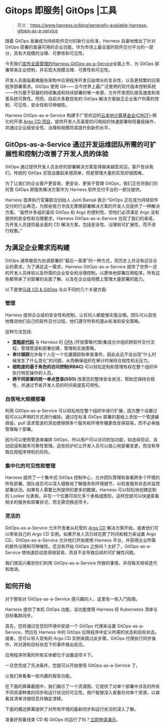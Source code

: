 # Gitops 即服务| GitOps |工具

> 原文：<https://www.harness.io/blog/generally-available-harness-gitops-as-a-service>

随着 GitOps 发展成为持续软件交付的新行业标准，Harness 自豪地推出了针对 GitOps 部署的普遍可用的企业功能，作为市场上最全面的软件交付平台的一部分，具有大规模的治理、可靠性和可见性。

今天我们[宣布全面管理的](https://www.prnewswire.com/news-releases/harness-announces-general-availability-of-enterprise-grade-harness-gitops-as-a-service-301625509.html)[Harness GitOps-as-a-Service](https://harness.io/products/continuous-delivery)全面上市，为 GitOps 部署带来企业控制，并实现大规模治理、可靠性和可见性。

开发人员面临着微服务架构中应用程序开发日益增长的复杂性，以及更频繁的应用程序部署需求。GitOps 使用 Git——当今世界上最广泛使用的现代版本控制系统——作为基于容器的持续集成和持续部署的唯一来源，允许开发团队提高速度和改善系统可靠性。然而，目前大多数现有的 GitOps 解决方案缺乏企业客户所需的控制、可见性、安全性和可伸缩性。

Harness GitOps-as-a-Service 构建于广受欢迎的[云本地计算基金会(CNCF)](https://www.cncf.io/)-孵化的开源 [Argo CD 项目](https://argo-cd.readthedocs.io/en/stable/)，提供开发人员喜爱的闪电般的快速部署和轻量级操作，并通过企业级安全性、治理和规模将其提升到新的水平。

## GitOps-as-a-Service 通过开发运维团队所需的可扩展性和控制力改善了开发人员的体验

GitOps 通过提供开发人员友好的部署解决方案变得越来越受欢迎。客户告诉我们，传统的 GitOps 实现设置起来很简单，但是管理大量的实现却很困难。

为了让我们的企业客户更容易、更安全、更易于管理 GitOps，我们正在将我们的托管 GitOps 即服务解决方案作为 Harness 软件交付平台的一部分提供。

Harness 首席执行官兼联合创始人 Jyoti Bansal 表示:“GitOps 正在成为持续软件交付的行业典范，为那些努力寻找无摩擦部署解决方案的开发人员提供了一种解决方案。“虽然许多组织喜欢 GitOps 和 Argo 的便利性，但他们必须满足 Argo 没有提供的安全性和治理要求，Harness GitOps-as-a-Service 兑现了我们的承诺，为开发人员提供最全面的 CD 解决方案，包括安全性、治理和可扩展性，而不进行权衡。”

## 为满足企业需求而构建

GitOps 通常被视为协调部署的“最后一英里”的一种方式，但历史上并没有迎合企业的需求。为了满足这一需求，Harness GitOps-as-a-Service 提供了世界一流的开发人员体验以及所需的企业安全和治理控制，以更快地部署应用程序。所有这些都带来了对部署的全面了解，以及在企业级规模上管理大量部署的能力。

以下是使[马具 CD & GitOps](https://harness.io/products/continuous-delivery) 与众不同的几个关键方面:

### 管理

Harness 提供企业级的安全性和控制，让任何人都能够实施治理。团队可以自信地推动他们自己的软件交付过程，他们遵守所有的遵从标准和安全策略。

这种方法包括:

*   [**策略即代码**](https://harness.io/blog/harness-policy-as-code) 与 Harness 的 [OPA](https://www.openpolicyagent.org/) (开放策略代理)集成允许组织跨软件交付流程、管理管道和部署创建、管理和实施策略。
*   **审计跟踪**允许每个人在一个位置跟踪和审查事件，因此永远不会出现“什么时候发生了什么变化”的问题，从而确保组织在审计时保持合规性和无压力。
*   **细粒度的基于角色的访问控制(RBAC)** 可以轻松定制和管理有权在整个组织中执行特定操作的人员。
*   **跨不同部署的统一单点登录(SSO)** 改善您的整体安全状况，帮助您保持合规性，并通过节省开发人员的时间来提高可用性。

### 自信地大规模部署

利用 GitOps-as-a-Service 可以轻松地在整个组织中进行扩展，因为整个设置过程可以以声明的方式进行编排。通过在标准 GitOps 部署的基础上添加一个管道编排层，pull 请求管道的添加使得跨多个服务和环境传播更改变得容易，而不必单独管理每个部署。

因为可以使用管道来编排 GitOps，所以用户可以访问附加功能，如连续验证、自动回滚和服务可靠性管理。这些防护栏让开发人员可以放心地部署变更，而没有导致应用程序停机的风险。

### 集中化的可见性和管理

Harness 提供了一个集中式 GitOps 控制中心，允许团队管理和查看跨多个环境的所有部署。团队成员可以深入细致地了解服务和环境细节，以检查服务状态并监控部署状况。如果有人需要比所提供的更多的数据，Harness 可以轻松地创建定制的 Looker 仪表板，并在一个位置可视化多个表格或图形，这样您就可以快速查看相关的服务和部署状况，而无需切换选项卡。

### 灵活的

GitOps-as-a-Service 允许开发者从托管的 [Argo CD](https://argo-cd.readthedocs.io/en/stable/) 解决方案开始，或者他们可以带来自己的 Argo CD 实例。如果开发人员已经花费了时间和精力来设置 Argo CD，GitOps-as-a-Service 允许他们开始使用 Harness 平台，并获得企业所需的额外治理和可伸缩性。还没有开始 GitOps 之旅吗？太好了，GitOps-as-a-Service 使快速启动变得很容易，而且不会导致后续的可扩展性问题。

我们很高兴看到你们利用 GitOps-as-a-Service 所做的事情，并将每天继续迭代和改进。

## 如何开始

对于那些对 GitOps-as-a-Service 感兴趣的人，这里有一些入门指南。

Harness 提供了本机 GitOps 功能，该功能使用 Harness 将 Kubernetes 清单与目标集群同步。

首先，您将通过在您的环境中安装一个 GitOps 代理来设置 GitOps-as-a-Service，然后在 Harness 中的 GitOps 应用程序中定义所需的状态和目标状态。或者，您可以导入现有的 Argo CD 实例来跳过此步骤。GitOps 代理执行同步操作，并对源和目标状态下的事件做出反应。

应用程序所需的所有实体都位于设置选项卡下。

一旦您完成了先决条件，您就可以开始使用 GitOps-as-a-Service 了。

让我们来看看一些内置的报告功能。

在下面的屏幕截图中，我们展示了一个资源图，它提供了对单个部署中涉及的所有不同资源种类的同步和运行状况的可见性。用户能够深入查看任何单个资源，以查看其清单详细信息并确定漂移。

下面的概述屏幕提供了对所有环境的最新同步和运行状况的深入了解。

准备好观看线束 CD 和 GitOps 的运行了吗？[立即申请演示](https://harness.io/demo/gitops)。
